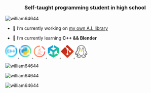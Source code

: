 <h3 align="center">Self-taught programming student in high school</h3>

<p align="left"> <img src="https://komarev.com/ghpvc/?username=william64644&label=Profile%20views&color=0e75b6&style=flat" alt="william64644" /> </p>

- 🔭 I’m currently working on [my own A.I. library](https://github.com/william64644/neural-network-framework)

- 🌱 I’m currently learning **C++ && Blender**

<p align="left">
    <a href="https://www.w3schools.com/cpp/" target="_blank" rel="noreferrer">
        <img src="icons/c++2.svg" alt="cplusplus" width="40" height="40" />
    </a>
    <a href="https://www.python.org" target="_blank" rel="noreferrer">
        <img src="icons/python2.svg" alt="python" width="40" height="40" />
    </a>
    <a href="https://www.java.com" target="_blank" rel="noreferrer">
        <img src="icons/java.svg" alt="python" width="40" height="40" />
    </a>
    <a href="https://unity.com/" target="_blank" rel="noreferrer">
        <img src="icons/unityhub2.svg" alt="python" width="40" height="40" />
    </a>
    <a href="https://git-scm.com/" target="_blank" rel="noreferrer">
        <img src="icons/git.svg" alt="python" width="40" height="40" />
    </a>
    <a href="https://www.linux.org/" target="_blank" rel="noreferrer">
        <img src="icons/supertux2.svg" alt="python" width="40" height="40" />
    </a>
</p>


<p>
    <img src="https://github-readme-stats.vercel.app/api?username=william64644&show_icons=true&locale=en" alt="william64644" />
</p>
<p>
    <img src="https://github-readme-stats.vercel.app/api/top-langs?username=william64644&show_icons=true&locale=en&layout=compact" alt="william64644" />
</p>
<p>
    <img src="https://github-readme-streak-stats.herokuapp.com/?user=william64644&" alt="william64644" />
</p>


